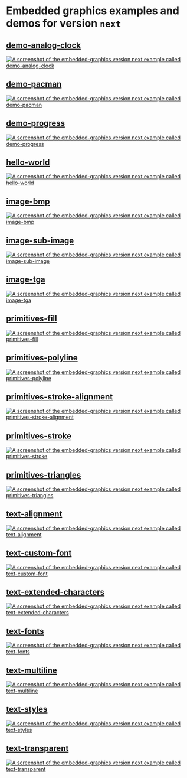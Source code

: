 # Embedded graphics examples and demos for version `next`

## [demo-analog-clock](examples/demo-analog-clock.rs)

[![A screenshot of the embedded-graphics version next example called demo-analog-clock](../doc/assets/next/demo-analog-clock.png)](examples/demo-analog-clock.rs)

## [demo-pacman](examples/demo-pacman.rs)

[![A screenshot of the embedded-graphics version next example called demo-pacman](../doc/assets/next/demo-pacman.png)](examples/demo-pacman.rs)

## [demo-progress](examples/demo-progress.rs)

[![A screenshot of the embedded-graphics version next example called demo-progress](../doc/assets/next/demo-progress.png)](examples/demo-progress.rs)

## [hello-world](examples/hello-world.rs)

[![A screenshot of the embedded-graphics version next example called hello-world](../doc/assets/next/hello-world.png)](examples/hello-world.rs)

## [image-bmp](examples/image-bmp.rs)

[![A screenshot of the embedded-graphics version next example called image-bmp](../doc/assets/next/image-bmp.png)](examples/image-bmp.rs)

## [image-sub-image](examples/image-sub-image.rs)

[![A screenshot of the embedded-graphics version next example called image-sub-image](../doc/assets/next/image-sub-image.png)](examples/image-sub-image.rs)

## [image-tga](examples/image-tga.rs)

[![A screenshot of the embedded-graphics version next example called image-tga](../doc/assets/next/image-tga.png)](examples/image-tga.rs)

## [primitives-fill](examples/primitives-fill.rs)

[![A screenshot of the embedded-graphics version next example called primitives-fill](../doc/assets/next/primitives-fill.png)](examples/primitives-fill.rs)

## [primitives-polyline](examples/primitives-polyline.rs)

[![A screenshot of the embedded-graphics version next example called primitives-polyline](../doc/assets/next/primitives-polyline.png)](examples/primitives-polyline.rs)

## [primitives-stroke-alignment](examples/primitives-stroke-alignment.rs)

[![A screenshot of the embedded-graphics version next example called primitives-stroke-alignment](../doc/assets/next/primitives-stroke-alignment.png)](examples/primitives-stroke-alignment.rs)

## [primitives-stroke](examples/primitives-stroke.rs)

[![A screenshot of the embedded-graphics version next example called primitives-stroke](../doc/assets/next/primitives-stroke.png)](examples/primitives-stroke.rs)

## [primitives-triangles](examples/primitives-triangles.rs)

[![A screenshot of the embedded-graphics version next example called primitives-triangles](../doc/assets/next/primitives-triangles.png)](examples/primitives-triangles.rs)

## [text-alignment](examples/text-alignment.rs)

[![A screenshot of the embedded-graphics version next example called text-alignment](../doc/assets/next/text-alignment.png)](examples/text-alignment.rs)

## [text-custom-font](examples/text-custom-font.rs)

[![A screenshot of the embedded-graphics version next example called text-custom-font](../doc/assets/next/text-custom-font.png)](examples/text-custom-font.rs)

## [text-extended-characters](examples/text-extended-characters.rs)

[![A screenshot of the embedded-graphics version next example called text-extended-characters](../doc/assets/next/text-extended-characters.png)](examples/text-extended-characters.rs)

## [text-fonts](examples/text-fonts.rs)

[![A screenshot of the embedded-graphics version next example called text-fonts](../doc/assets/next/text-fonts.png)](examples/text-fonts.rs)

## [text-multiline](examples/text-multiline.rs)

[![A screenshot of the embedded-graphics version next example called text-multiline](../doc/assets/next/text-multiline.png)](examples/text-multiline.rs)

## [text-styles](examples/text-styles.rs)

[![A screenshot of the embedded-graphics version next example called text-styles](../doc/assets/next/text-styles.png)](examples/text-styles.rs)

## [text-transparent](examples/text-transparent.rs)

[![A screenshot of the embedded-graphics version next example called text-transparent](../doc/assets/next/text-transparent.png)](examples/text-transparent.rs)

